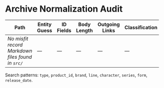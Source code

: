 # Archive Normalization Audit

| Path | Entity Guess | ID Fields | Body Length | Outgoing Links | Classification |
|------|--------------|-----------|-------------|----------------|----------------|
| _No misfit record Markdown files found in `src/`_ | — | — | — | — | — |

Search patterns: `type`, `product_id`, `brand`, `line`, `character`, `series`, `form`, `release_date`.

